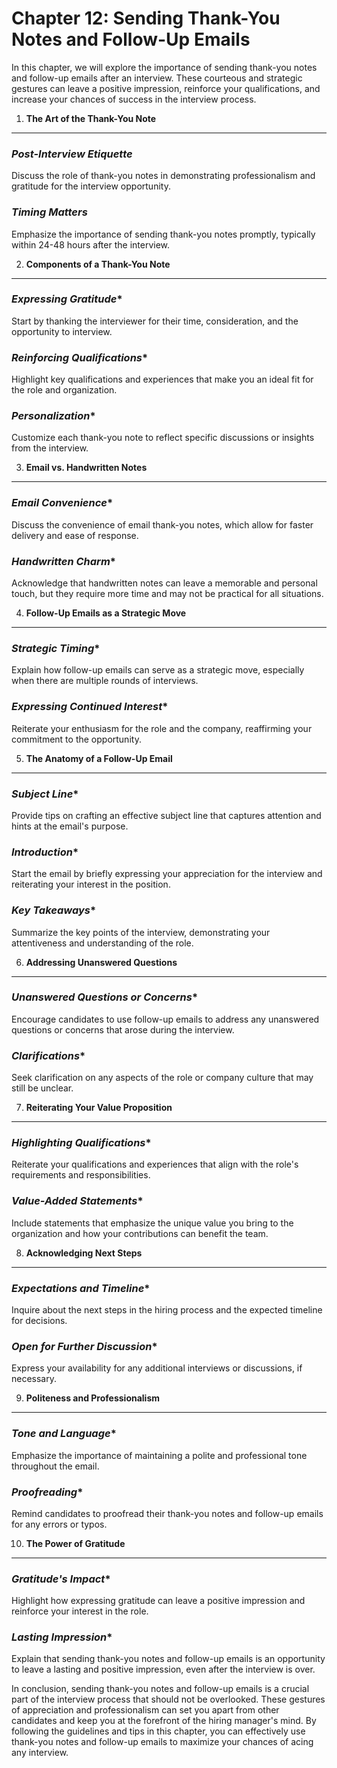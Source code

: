 Chapter 12: Sending Thank-You Notes and Follow-Up Emails
========================================================

In this chapter, we will explore the importance of sending thank-you notes and follow-up emails after an interview. These courteous and strategic gestures can leave a positive impression, reinforce your qualifications, and increase your chances of success in the interview process.

1. **The Art of the Thank-You Note**
------------------------------------

### *Post-Interview Etiquette*

Discuss the role of thank-you notes in demonstrating professionalism and gratitude for the interview opportunity.

### *Timing Matters*

Emphasize the importance of sending thank-you notes promptly, typically within 24-48 hours after the interview.

2. **Components of a Thank-You Note**
-------------------------------------

### *Expressing Gratitude*\*

Start by thanking the interviewer for their time, consideration, and the opportunity to interview.

### *Reinforcing Qualifications*\*

Highlight key qualifications and experiences that make you an ideal fit for the role and organization.

### *Personalization*\*

Customize each thank-you note to reflect specific discussions or insights from the interview.

3. **Email vs. Handwritten Notes**
----------------------------------

### *Email Convenience*\*

Discuss the convenience of email thank-you notes, which allow for faster delivery and ease of response.

### *Handwritten Charm*\*

Acknowledge that handwritten notes can leave a memorable and personal touch, but they require more time and may not be practical for all situations.

4. **Follow-Up Emails as a Strategic Move**
-------------------------------------------

### *Strategic Timing*\*

Explain how follow-up emails can serve as a strategic move, especially when there are multiple rounds of interviews.

### *Expressing Continued Interest*\*

Reiterate your enthusiasm for the role and the company, reaffirming your commitment to the opportunity.

5. **The Anatomy of a Follow-Up Email**
---------------------------------------

### *Subject Line*\*

Provide tips on crafting an effective subject line that captures attention and hints at the email's purpose.

### *Introduction*\*

Start the email by briefly expressing your appreciation for the interview and reiterating your interest in the position.

### *Key Takeaways*\*

Summarize the key points of the interview, demonstrating your attentiveness and understanding of the role.

6. **Addressing Unanswered Questions**
--------------------------------------

### *Unanswered Questions or Concerns*\*

Encourage candidates to use follow-up emails to address any unanswered questions or concerns that arose during the interview.

### *Clarifications*\*

Seek clarification on any aspects of the role or company culture that may still be unclear.

7. **Reiterating Your Value Proposition**
-----------------------------------------

### *Highlighting Qualifications*\*

Reiterate your qualifications and experiences that align with the role's requirements and responsibilities.

### *Value-Added Statements*\*

Include statements that emphasize the unique value you bring to the organization and how your contributions can benefit the team.

8. **Acknowledging Next Steps**
-------------------------------

### *Expectations and Timeline*\*

Inquire about the next steps in the hiring process and the expected timeline for decisions.

### *Open for Further Discussion*\*

Express your availability for any additional interviews or discussions, if necessary.

9. **Politeness and Professionalism**
-------------------------------------

### *Tone and Language*\*

Emphasize the importance of maintaining a polite and professional tone throughout the email.

### *Proofreading*\*

Remind candidates to proofread their thank-you notes and follow-up emails for any errors or typos.

10. **The Power of Gratitude**
------------------------------

### *Gratitude's Impact*\*

Highlight how expressing gratitude can leave a positive impression and reinforce your interest in the role.

### *Lasting Impression*\*

Explain that sending thank-you notes and follow-up emails is an opportunity to leave a lasting and positive impression, even after the interview is over.

In conclusion, sending thank-you notes and follow-up emails is a crucial part of the interview process that should not be overlooked. These gestures of appreciation and professionalism can set you apart from other candidates and keep you at the forefront of the hiring manager's mind. By following the guidelines and tips in this chapter, you can effectively use thank-you notes and follow-up emails to maximize your chances of acing any interview.
